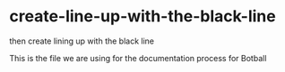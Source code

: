 # create-line-up-with-the-black-line
then create lining up with the black line


This is the file we are using for the documentation process for Botball
